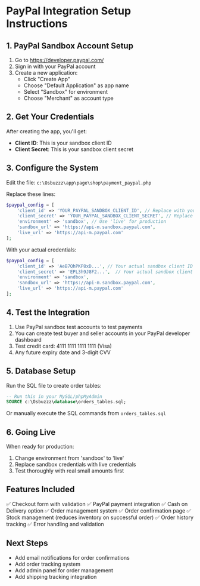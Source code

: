 # PayPal Integration Setup Instructions

## 1. PayPal Sandbox Account Setup

1. Go to https://developer.paypal.com/
2. Sign in with your PayPal account
3. Create a new application:
   - Click "Create App"
   - Choose "Default Application" as app name
   - Select "Sandbox" for environment
   - Choose "Merchant" as account type

## 2. Get Your Credentials

After creating the app, you'll get:
- **Client ID**: This is your sandbox client ID
- **Client Secret**: This is your sandbox client secret

## 3. Configure the System

Edit the file: `c:\Osbuzzz\app\page\shop\payment_paypal.php`

Replace these lines:
```php
$paypal_config = [
    'client_id' => 'YOUR_PAYPAL_SANDBOX_CLIENT_ID', // Replace with your sandbox client ID
    'client_secret' => 'YOUR_PAYPAL_SANDBOX_CLIENT_SECRET', // Replace with your sandbox client secret
    'environment' => 'sandbox', // Use 'live' for production
    'sandbox_url' => 'https://api-m.sandbox.paypal.com',
    'live_url' => 'https://api-m.paypal.com'
];
```

With your actual credentials:
```php
$paypal_config = [
    'client_id' => 'AeB7QhPKP8xD...', // Your actual sandbox client ID
    'client_secret' => 'EPL3h9J8F2...',  // Your actual sandbox client secret
    'environment' => 'sandbox',
    'sandbox_url' => 'https://api-m.sandbox.paypal.com',
    'live_url' => 'https://api-m.paypal.com'
];
```

## 4. Test the Integration

1. Use PayPal sandbox test accounts to test payments
2. You can create test buyer and seller accounts in your PayPal developer dashboard
3. Test credit card: 4111 1111 1111 1111 (Visa)
4. Any future expiry date and 3-digit CVV

## 5. Database Setup

Run the SQL file to create order tables:
```sql
-- Run this in your MySQL/phpMyAdmin
SOURCE c:\Osbuzzz\database\orders_tables.sql;
```

Or manually execute the SQL commands from `orders_tables.sql`

## 6. Going Live

When ready for production:
1. Change environment from 'sandbox' to 'live'
2. Replace sandbox credentials with live credentials
3. Test thoroughly with real small amounts first

## Features Included

✅ Checkout form with validation
✅ PayPal payment integration
✅ Cash on Delivery option
✅ Order management system
✅ Order confirmation page
✅ Stock management (reduces inventory on successful order)
✅ Order history tracking
✅ Error handling and validation

## Next Steps

- Add email notifications for order confirmations
- Add order tracking system
- Add admin panel for order management
- Add shipping tracking integration
